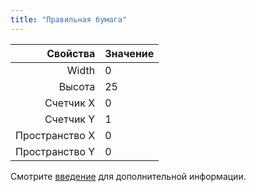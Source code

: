 ```yaml
---
title: "Правильная бумага"
---
```


|       Свойства | Значение |
| --------------:|:-------- |
|          Width | 0        |
|         Высота | 25       |
|      Счетчик X | 0        |
|      Счетчик Y | 1        |
| Пространство X | 0        |
| Пространство Y | 0        |

Смотрите [введение](intro) для дополнительной информации.

